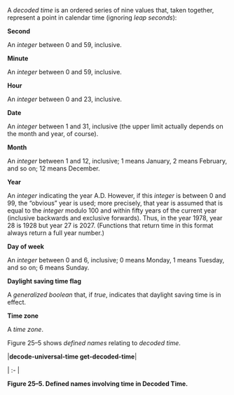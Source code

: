  



A *decoded time* is an ordered series of nine values that, taken together, represent a point in calendar time (ignoring *leap seconds*): 



**Second** 



An *integer* between 0 and 59, inclusive. 



**Minute** 



An *integer* between 0 and 59, inclusive. 



**Hour** 



An *integer* between 0 and 23, inclusive. 







 



 



**Date** 



An *integer* between 1 and 31, inclusive (the upper limit actually depends on the month and year, of course). 



**Month** 



An *integer* between 1 and 12, inclusive; 1 means January, 2 means February, and so on; 12 means December. 



**Year** 



An *integer* indicating the year A.D. However, if this *integer* is between 0 and 99, the “obvious” year is used; more precisely, that year is assumed that is equal to the *integer* modulo 100 and within fifty years of the current year (inclusive backwards and exclusive forwards). Thus, in the year 1978, year 28 is 1928 but year 27 is 2027. (Functions that return time in this format always return a full year number.) 



**Day of week** 



An *integer* between 0 and 6, inclusive; 0 means Monday, 1 means Tuesday, and so on; 6 means Sunday. 



**Daylight saving time flag** 



A *generalized boolean* that, if *true*, indicates that daylight saving time is in effect. 



**Time zone** 



A *time zone*. 



Figure 25–5 shows *defined names* relating to *decoded time*. 



|**decode-universal-time get-decoded-time**|

| :- |





**Figure 25–5. Defined names involving time in Decoded Time.** 



